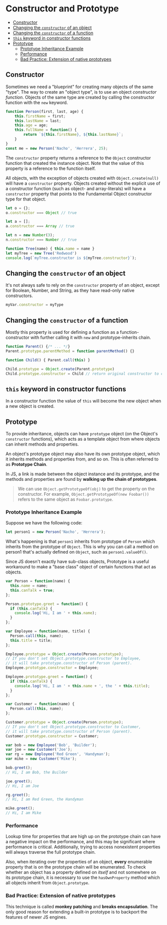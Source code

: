 # Constructor and Prototype

- [Constructor](#constructor)
- [Changing the `constructor` of an object](#changing-the-constructor-of-an-object)
- [Changing the `constructor` of a function](#changing-the-constructor-of-a-function)
- [`this` keyword in constructor functions](#this-keyword-in-constructor-functions)
- [Prototype](#prototype)
  - [Prototype Inheritance Example](#prototype-inheritance-example)
  - [Performance](#performance)
  - [Bad Practice: Extension of native prototypes](#bad-practice-extension-of-native-prototypes)

## Constructor

Sometimes we need a "blueprint" for creating many objects of the same "type". The way to create an "object type", is to use an object _constructor function_. Objects of the same type are created by calling the constructor function with the `new` keyword.

```js
function Person(first, last, age) {
	this.firstName = first;
	this.lastName = last;
	this.age = age;
	this.fullName = function() {
		return `${this.firstName}, ${this.lastName}`;
	}
}
const me = new Person('Nacho', 'Herrera', 25);
```

The `constructor` property returns a reference to the `Object` constructor function that created the instance object. Note that the value of this property is a reference to the function itself.

All objects, with the exception of objects created with `Object.create(null)` will have a `constructor` property. Objects created without the explicit use of a constructor function (such as object- and array-literals) will have a `constructor` property that points to the Fundamental Object constructor type for that object.

```js
let o = {};
o.constructor === Object // true

let a = [];
a.constructor === Array // true

let n = new Number(3);
n.constructor === Number // true

function Tree(name) { this.name = name }
let myTree = new Tree('Redwood')
console.log(`myTree.constructor is ${myTree.constructor}`);
```

## Changing the `constructor` of an object

It's not always safe to rely on the `constructor` property of an object, except for Boolean, Number, and String, as they have read-only native constructors.

```js
myVar.constructor = myType
```

## Changing the `constructor` of a function

Mostly this property is used for defining a function as a function-constructor with further calling it with `new` and prototype-inherits chain.

```js
function Parent() {/* ... */}
Parent.prototype.parentMethod = function parentMethod() {}

function Child() { Parent.call(this) }

Child.prototype = Object.create(Parent.prototype)
Child.prototype.constructor = Child // return original constructor to child after re-defining its prototype
```

## `this` keyword in constructor functions

In a constructor function the value of `this` will become the new object when a new object is created.

## Prototype

To provide inheritance, objects can have `prototype` object (on the Object's `constructor` functions), which acts as a template object from where objects can inherit methods and properties.

An object's prototype object may also have its own prototype object, which it inherits methods and properties from, and so on. This is often referred to as __Prototype Chain__.

In JS, a link is made between the object instance and its prototype, and the methods and properties are found by __walking up the chain of prototypes__.

> We can use `Object.getPrototypeOf(obj)` to get the property on the constructor. For example, `Object.getPrototypeOf(new Foobar())` refers to the same object as `Foobar.prototype`.

### Prototype Inheritance Example

Suppose we have the following code:

```js
let person1 = new Person('Nacho', 'Herrera');
```

What's happening is that `person1` inherits from prototype of `Person` which inherits from the prototype of `Object`. This is why you can call a method on person1 that's actually defined on `Object`, such as `person1.valueOf()`.

Since JS doesn't exactly have sub-class objects, Prototype is a useful workaround to make a "base class" object of certain functions that act as objects.

```js
var Person = function(name) {
  this.name = name;
  this.canTalk = true;
};

Person.prototype.greet = function() {
  if (this.canTalk) {
    console.log('Hi, I am ' + this.name);
  }
};

var Employee = function(name, title) {
  Person.call(this, name);
  this.title = title;
};

Employee.prototype = Object.create(Person.prototype);
// If you don't set Object.prototype.constructor to Employee, 
// it will take prototype.constructor of Person (parent). 
Employee.prototype.constructor = Employee;

Employee.prototype.greet = function() {
  if (this.canTalk) {
    console.log('Hi, I am ' + this.name + ', the ' + this.title);
  }
};

var Customer = function(name) {
  Person.call(this, name);
};

Customer.prototype = Object.create(Person.prototype);
// If you don't set Object.prototype.constructor to Customer, 
// it will take prototype.constructor of Person (parent). 
Customer.prototype.constructor = Customer; 

var bob = new Employee('Bob', 'Builder');
var joe = new Customer('Joe');
var rg = new Employee('Red Green', 'Handyman');
var mike = new Customer('Mike');

bob.greet();
// Hi, I am Bob, the Builder

joe.greet();
// Hi, I am Joe

rg.greet();
// Hi, I am Red Green, the Handyman

mike.greet();
// Hi, I am Mike
```

### Performance 

Lookup time for properties that are high up on the prototype chain can have a negative impact on the performance, and this may be significant where performance is critical. Additionally, trying to access nonexistent properties will always traverse the full prototype chain.

Also, when iterating over the properties of an object, __every__ enumerable property that is on the prototype chain will be enumerated. To check whether an object has a property defined on _itself_ and not somewhere on its prototype chain, it is necessary to use the `hasOwnProperty` method which all objects inherit from `Object.prototype`. 

### Bad Practice: Extension of native prototypes

This technique is called __monkey patching__ and __breaks encapsulation__. The only good reason for extending a built-in prototype is to backport the features of newer JS engines.

